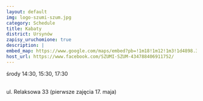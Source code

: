 ```yaml
---
layout: default
img: logo-szumi-szum.jpg
category: Schedule
title: Kabaty
district: Ursynów 
zapisy_uruchomione: true
description: |
embed_map: https://www.google.com/maps/embed?pb=!1m18!1m12!1m3!1d4898.343843625574!2d21.065053722811093!3d52.131194090307375!2m3!1f0!2f0!3f0!3m2!1i1024!2i768!4f13.1!3m3!1m2!1s0x47192da114c08b9f%3A0x75804fcd7143e9ba!2sRelaksowa+33%2C+Warszawa!5e0!3m2!1sen!2spl!4v1493964338249
host_url: https://www.facebook.com/SZUMI-SZUM-434788406911752/
---
```

środy 14:30, 15:30, 17:30 <br/><br/>

ul. Relaksowa 33 (pierwsze zajęcia 17. maja)
